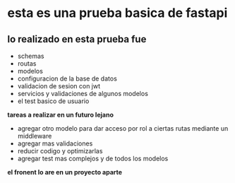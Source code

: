 # esta es una prueba basica de fastapi
## lo realizado en esta prueba fue
- schemas
- routas
- modelos
- configuracion de la base de datos
- validacion de sesion con jwt
- servicios y validaciones de algunos modelos
- el test basico de usuario

**tareas a realizar en un futuro lejano**
- agregar otro modelo para dar acceso por rol a ciertas rutas mediante un middleware
- agregar mas validaciones
- reducir codigo y optimizarlas
- agregar test mas complejos y de todos los modelos

**el fronent lo are en un proyecto aparte**